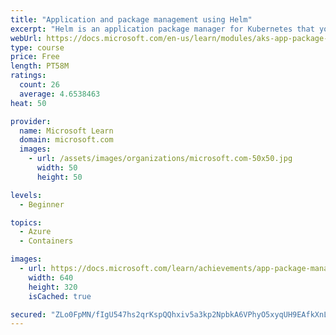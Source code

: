 ```yaml
---
title: "Application and package management using Helm"
excerpt: "Helm is an application package manager for Kubernetes that you use to standardize and simplify the deployment of cloud-native applications on Kubernetes. Here you'll see how to install third-party packages called Helm charts and how to create and install Helm charts for the workloads your teams develop."
webUrl: https://docs.microsoft.com/en-us/learn/modules/aks-app-package-management-using-helm/
type: course
price: Free
length: PT58M
ratings:
  count: 26
  average: 4.6538463
heat: 50

provider:
  name: Microsoft Learn
  domain: microsoft.com
  images:
    - url: /assets/images/organizations/microsoft.com-50x50.jpg
      width: 50
      height: 50

levels:
  - Beginner

topics:
  - Azure
  - Containers

images:
  - url: https://docs.microsoft.com/learn/achievements/app-package-management-using-helm-social.png
    width: 640
    height: 320
    isCached: true

secured: "ZLo0FpMN/fIgU547hs2qrKspQQhxiv5a3kp2NpbkA6VPhyO5xyqUH9EAfkXnLR+xvd8yT+w04fCfD1VmXWzJ0JN0QtkOXjqTY3zg062zAzw0phW56+yQQoI26e12VlyUnoo+01eizZdlPDRf9TGKq41LP++xftQw8ooyYKiaNHiyK9dOgNukCDmLndcOA/lZAzU0/CFSA/zOZejL1iqUHKp907KPHqLCUUGvHVUxdQ6oItScPMxzzYoAi/T24eSkE3M1FyauWg1UlWJcLdKR4h1pKNM9QhxrQWWOfYOjCCKCR/KgZULg4+uuOJ4DlD9FRHn+ZcOBvhJX9k691VsZJjMnbqKe4J20KrTd1AiPdUTlCYTAJt45YyVXBZUnk3LeA4p/vcm64tV6NgjGhaePvAidI4WQg4tO+MxlDQy9TT0=;ZWmr9aHANJ6sPH5z3nOgtw=="
---
```


